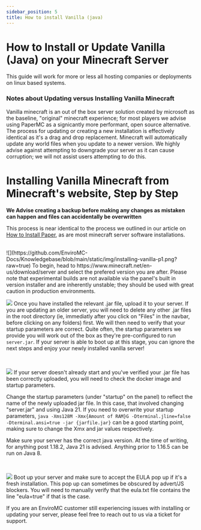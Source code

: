 ```yaml
---
sidebar_position: 5
title: How to install Vanilla (java)
---
```


# How to Install or Update Vanilla (Java) on your Minecraft Server
This guide will work for more or less all hosting companies or deployments on linux based systems.
<br />



### Notes about Updating versus Installing Vanilla Minecraft
Vanilla minecraft is an out of the box server solution created by microsoft as the baseline, "original" minecraft experience; for most players we advise using PaperMC as a signicantly more performant, open source alternative. The process for updating or creating a new installation is effectively identical as it's a drag and drop replacement. Minecraft will automatically update any world files when you update to a newer version. We highly advise against attempting to downgrade your server as it can cause corruption; we will not assist users attempting to do this.
<br />

# Installing Vanilla Minecraft from Minecraft's website, Step by Step
**We Advise creating a backup before making any changes as mistaken can happen and files can accidentally be overwritten**

This process is near identical to the process we outlined in our article on [How to Install Paper](https://docs.enviromc.host/Minecraft/Installing_Paper), as are most minecraft server software installations.

<br />
![](https://github.com/EnviroMC-Docs/Knowledgebase/blob/main/static/img/installing-vanilla-p1.png?raw=true)
To begin, head to https://www.minecraft.net/en-us/download/server and select the prefered version you are after. Please note that experimental builds are not available via the panel's built in version installer and are inherently unstable; they should be used with great caution in production environments.

<br />

![](https://github.com/EnviroMC-Docs/Knowledgebase/blob/main/static/img/installing-vanilla-p2.png?raw=true)
Once you have installed the relevant .jar file, upload it to your server. If you are updating an older server, you will need to delete any other .jar files in the root directory (ie, immediatly after you click on "Files" in the navbar, before clicking on any folders) first.
We will then need to verify that your startup parameters are correct. Quite often, the startup parameters we provide you will work out of the box as they're pre-configured to run `server.jar`. If your server is able to boot up at this stage, you can ignore the next steps and enjoy your newly installed vanilla server!

<br />

![](https://github.com/EnviroMC-Docs/Knowledgebase/blob/main/static/img/installing-vanilla-p3.png?raw=true)
If your server doesn't already start and you've verified your .jar file has been correctly uploaded, you will need to check the docker image and startup parameters.

Change the startup parameters (under "startup" on the panel) to reflect the name of the newly uploaded jar file. In this case, that involved changing "server.jar" and using Java 21. If you need to overwrite your startup parameters, `java -Xms128M -Xmx{Amount of RAM}G -Dterminal.jline=false -Dterminal.ansi=true -jar {jarfile.jar}` can be a good starting point, making sure to change the Xmx and jar values respectively.

Make sure your server has the correct java version. At the time of writing, for anything post 1.18.2, Java 21 is advised. Anything prior to 1.16.5 can be run on Java 8.

<br />

![](https://github.com/EnviroMC-Docs/Knowledgebase/blob/main/static/img/installing-paper-p5.png?raw=true)
Boot up your server and make sure to accept the EULA pop up if it's a fresh installation. This pop up can sometimes be obscured by advert/JS blockers. You will need to manually verify that the eula.txt file contains the line "eula=true" if that is the case.

If you are an EnviroMC customer still experiencing issues with installing or updating your server, please feel free to reach out to us via a ticket for support.
